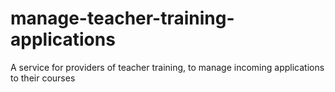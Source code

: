 # manage-teacher-training-applications
A service for providers of teacher training, to manage incoming applications to their courses
